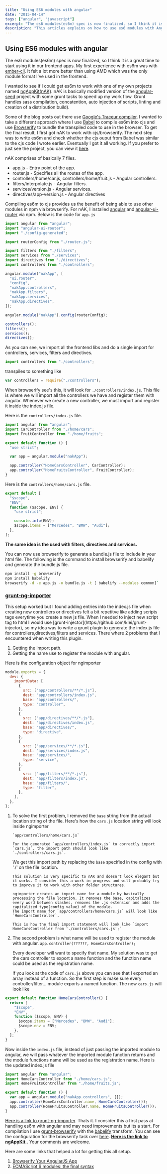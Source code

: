 ```yaml
---
title: "Using ES6 modules with angular"
date: "2015-04-14"
tags: ["angular", "javascript"]
excerpt: "The es6 modules(es6m) spec is now finalized, so I think it is a great time to start using it in our frontend apps. My first experience with es6m was with ember-cli..."
description: "This articles explains on how to use es6 modules with AngularJS."
---
```


## Using ES6 modules with angular

The es6 modules(es6m) spec is now finalized, so I think it is a great time to start using it in our frontend apps. My first experience with es6m was with [ember-cli](http://www.ember-cli.com/). It felt a lot more better than using AMD which was the only module format I've used in the frontend.

I wanted to see if I could get es6m to work with one of my own projects named [ngAppKit(nAK)](https://github.com/blessenm/ng-app-kit/). nAK is basically modified version of the [angular-seed](https://github.com/angular/angular-seed) project with some grunt tasks to speed up my work flow. Grunt handles sass compilation, concatention, auto injection of scripts, linting and creation of a distribution build).

Some of the blog posts out there use [Google's Traceur compiler](https://github.com/google/traceur-compiler). I wanted to take a different approach where I use [Babel](https://babeljs.io/) to compile es6m into cjs and use [Browserify](http://browserify.org/) to bundle the transpiled code to use in the browser. To get the final result, I first got nAK to work with cjs/browserify. The next step was to write es6m and check whether the cjs ouput from Babel was similar to the cjs code I wrote earlier. Eventually I got it all working. If you prefer to just see the project, you can view it [here](https://github.com/blessenm/ng-app-kit/).

nAK comprises of basically 7 files.

- app.js - Entry point of the app.
- router.js - Specifies all the routes of the app.
- controllers/home/car.js, controllers/home/fruit.js - Angular controllers.
- filters/interpolate.js - Angular filters.
- services/version.js - Angular services.
- directives/app-version.js - Angular directives

Compiling es6m to cjs provides us the benefit of being able to use other modules in npm via browserify. For nAK, I installed [angular](https://www.npmjs.com/package/angular) and [angular-ui-router](https://www.npmjs.com/package/angular-ui-router) via npm. Below is the code for `app.js`

```javascript
import angular from "angular";
import "angular-ui-router";
import "./config-generated";

import routerConfig from "./router.js";

import filters from "./filters";
import services from "./services";
import directives from "./directives";
import controllers from "./controllers";

angular.module("nakApp", [
  "ui.router",
  "config",
  "nakApp.controllers",
  "nakApp.filters",
  "nakApp.services",
  "nakApp.directives",
]);

angular.module("nakApp").config(routerConfig);

controllers();
filters();
services();
directives();
```

As you can see, we import all the frontend libs and do a single import for controllers, services, filters and directives.

```javascript
import controllers from "./controllers";
```

transpiles to something like

```javascript
var controllers = require("./controllers");
```

When browserify see's this, it will look for `./controllers/index.js`. This file is where we will import all the controllers we have and register them with angular. Whenever we create a new controller, we must import and register it inside the index.js file.

Here is the `controllers/index.js` file.

```javascript
import angular from "angular";
import CarController from "./home/cars";
import FruitController from "./home/fruits";

export default function () {
  "use strict";

  var app = angular.module("nakApp");

  app.controller("HomeCarsController", CarController);
  app.controller("HomeFruitsController", FruitController);
}
```

Here is the `controllers/home/cars.js` file.

```javascript
export default [
  "$scope",
  "ENV",
  function ($scope, ENV) {
    "use strict";

    console.info(ENV);
    $scope.items = ["Mercedes", "BMW", "Audi"];
  },
];
```

**The same idea is the used with filters, directives and services.**

You can now use browserify to generate a bundle.js file to include in your html file. The following is the command to install browserify and babelify and generate the bundle.js file.

```bash
npm install -g browserify
npm install babelify
browserify -d -e app.js -o bundle.js -t [ babelify --modules common]`
```

<h3><a id="ngimporter" href="https://github.com/blessenm/grunt-ng-importer">grunt-ng-importer</a></h3>
This setup worked but I found adding entries into the index.js file when creating new controllers or directives felt a bit repetitve like adding scripts tags everytime you create a new js file. When I needed to inject new script tag to html I would use [grunt-injector](https://github.com/klei/grunt-injector), so my idea was to write a grunt plugin to generate the index.js file for controllers,directives,filters and services. There where 2 problems that I encountered when writing this plugin.

1.  Getting the import path.
2.  Getting the name use to register the module with angular.

Here is the configuration object for ngimporter

```javascript
module.exports = {
  dev: {
    importData: [
      {
        src: ["app/controllers/**/*.js"],
        dest: "app/controllers/index.js",
        base: "app/controllers/",
        type: "controller",
      },
      {
        src: ["app/directives/**/*.js"],
        dest: "app/directives/index.js",
        base: "app/directives/",
        type: "directive",
      },
      {
        src: ["app/services/**/*.js"],
        dest: "app/services/index.js",
        base: "app/services/",
        type: "service",
      },
      {
        src: ["app/filters/**/*.js"],
        dest: "app/filters/index.js",
        base: "app/filters/",
        type: "filter",
      },
    ],
  },
};
```

1.  To solve the first problem, I removed the `base` string from the actual location string of the file. Here's how the `cars.js` location string will look inside ngimporter

        `app/controllers/home/cars.js`

        For the generated `app/controllers/index.js` to correctly import `cars.js`, the import path should look like `./controllers/cars.js`.

    We get this import path by replacing the `base` specified in the config with './' on the file location.

        This solution is very specific to nAK and doesn't look elegant but it works. I consider this a work in progress and will probably try to improve it to work with other folder structures.

        ngimporter creates an import name for a module by basically processing the file location. It removes the base, capitalizes every word between slashes, removes the .js extension and adds the capitalized type(config value) of the module.
        The import name for `app/controllers/home/cars.js` will look like `HomeCarsController`.

        This is how the final import statement will look like `import HomeCarsController from './controllers/cars.js';`

2.  The second problem is what name will be used to register the module with angular.
    `app.controller(??????, HomeCarsController);`

    Every developer will want to specify that name. My solution was to get the cars controller to export a name function and the function name could be used as the registration name.

    If you look at the code of `cars.js` above you can see that I exported an array instead of a function. So the first step is make sure every controller/filter... module exports a named function. The new `cars.js` will look like

```javascript
export default function HomeCarsController() {
  return [
    "$scope",
    "ENV",
    function ($scope, ENV) {
      $scope.items = ["Mercedes", "BMW", "Audi"];
      $scope.env = ENV;
    },
  ];
}
```

Now inside the `index.js` file, instead of just passing the imported module to angular, we will pass whatever the imported module function returns and the module functions name will be used as the registration name. Here is the updated index.js file

```javascript
import angular from "angular";
import HomeCarsController from "./home/cars.js";
import HomeFruitsController from "./home/fruits.js";

export default function () {
  var app = angular.module("nakApp.controllers", []);
  app.controller(HomeCarsController.name, HomeCarsController());
  app.controller(HomeFruitsController.name, HomeFruitsController());
}
```

[Here is a link to grunt-ng-importer](https://github.com/blessenm/grunt-ng-importer). Thats it. I consider this a first pass at handling es6m with angular and may need improvements but its a start. For compilation I use [grunt-browserify](https://github.com/jmreidy/grunt-browserify) with the [babelify](https://github.com/babel/babelify) transform. You can see the configuration for the browserify task over [here](https://github.com/blessenm/ng-app-kit/blob/master/grunt/tasks/browserify.js). **[Here is the link to ngAppKit](https://github.com/blessenm/ng-app-kit).**. Your comments are welcome.

Here are some links that helped a lot for getting this all setup.

1.  [Browserify Your AngularJS App](https://blog.codecentric.de/en/2014/08/angularjs-browserify/)
2.  [ECMAScript 6 modules: the final syntax
    ](http://www.2ality.com/2014/09/es6-modules-final.html)